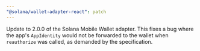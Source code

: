 ```yaml
---
"@solana/wallet-adapter-react": patch
---
```


Update to 2.0.0 of the Solana Mobile Wallet adapter. This fixes a bug where the app's `AppIdentity` would not be forwarded to the wallet when `reauthorize` was called, as demanded by the specification.

